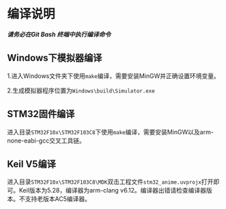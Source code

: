 # 编译说明

***请务必在Git Bash 终端中执行编译命令***

## Windows下模拟器编译
1.进入Windows文件夹下使用`make`编译，需要安装MinGW并正确设置环境变量。

2.生成模拟器程序位置为`Windows\build\Simulator.exe`

## STM32固件编译
进入目录`STM32F10x\STM32F103C8`下使用`make`编译，需要安装MinGW以及arm-none-eabi-gcc交叉工具链。

## Keil V5编译
进入目录`STM32F10x\STM32F103C8\MDK`双击工程文件`stm32_anime.uvprojx`打开即可。Keil版本为5.28，编译器为arm-clang v6.12。编译器出错请检查编译器版本。不支持老版本AC5编译器。